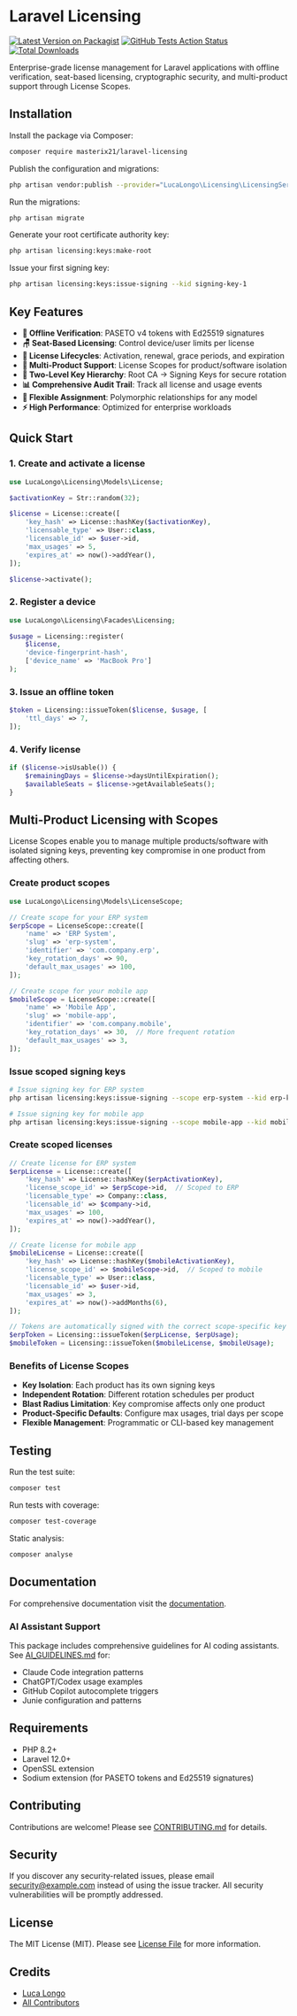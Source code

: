 # Laravel Licensing

[![Latest Version on Packagist](https://img.shields.io/packagist/v/masterix21/laravel-licensing.svg?style=flat-square)](https://packagist.org/packages/masterix21/laravel-licensing)
[![GitHub Tests Action Status](https://img.shields.io/github/actions/workflow/status/masterix21/laravel-licensing/run-tests.yml?branch=main&label=tests&style=flat-square)](https://github.com/masterix21/laravel-licensing/actions?query=workflow%3Arun-tests+branch%3Amain)
[![Total Downloads](https://img.shields.io/packagist/dt/masterix21/laravel-licensing.svg?style=flat-square)](https://packagist.org/packages/masterix21/laravel-licensing)

Enterprise-grade license management for Laravel applications with offline verification, seat-based licensing, cryptographic security, and multi-product support through License Scopes.

## Installation

Install the package via Composer:

```bash
composer require masterix21/laravel-licensing
```

Publish the configuration and migrations:

```bash
php artisan vendor:publish --provider="LucaLongo\Licensing\LicensingServiceProvider"
```

Run the migrations:

```bash
php artisan migrate
```

Generate your root certificate authority key:

```bash
php artisan licensing:keys:make-root
```

Issue your first signing key:

```bash
php artisan licensing:keys:issue-signing --kid signing-key-1
```

## Key Features

- **🔐 Offline Verification**: PASETO v4 tokens with Ed25519 signatures
- **🪑 Seat-Based Licensing**: Control device/user limits per license
- **🔄 License Lifecycles**: Activation, renewal, grace periods, and expiration
- **🏢 Multi-Product Support**: License Scopes for product/software isolation
- **🔑 Two-Level Key Hierarchy**: Root CA → Signing Keys for secure rotation
- **📊 Comprehensive Audit Trail**: Track all license and usage events
- **🎯 Flexible Assignment**: Polymorphic relationships for any model
- **⚡ High Performance**: Optimized for enterprise workloads

## Quick Start

### 1. Create and activate a license

```php
use LucaLongo\Licensing\Models\License;

$activationKey = Str::random(32);

$license = License::create([
    'key_hash' => License::hashKey($activationKey),
    'licensable_type' => User::class,
    'licensable_id' => $user->id,
    'max_usages' => 5,
    'expires_at' => now()->addYear(),
]);

$license->activate();
```

### 2. Register a device

```php
use LucaLongo\Licensing\Facades\Licensing;

$usage = Licensing::register(
    $license, 
    'device-fingerprint-hash', 
    ['device_name' => 'MacBook Pro']
);
```

### 3. Issue an offline token

```php
$token = Licensing::issueToken($license, $usage, [
    'ttl_days' => 7,
]);
```

### 4. Verify license

```php
if ($license->isUsable()) {
    $remainingDays = $license->daysUntilExpiration();
    $availableSeats = $license->getAvailableSeats();
}
```

## Multi-Product Licensing with Scopes

License Scopes enable you to manage multiple products/software with isolated signing keys, preventing key compromise in one product from affecting others.

### Create product scopes

```php
use LucaLongo\Licensing\Models\LicenseScope;

// Create scope for your ERP system
$erpScope = LicenseScope::create([
    'name' => 'ERP System',
    'slug' => 'erp-system',
    'identifier' => 'com.company.erp',
    'key_rotation_days' => 90,
    'default_max_usages' => 100,
]);

// Create scope for your mobile app
$mobileScope = LicenseScope::create([
    'name' => 'Mobile App',
    'slug' => 'mobile-app',
    'identifier' => 'com.company.mobile',
    'key_rotation_days' => 30,  // More frequent rotation
    'default_max_usages' => 3,
]);
```

### Issue scoped signing keys

```bash
# Issue signing key for ERP system
php artisan licensing:keys:issue-signing --scope erp-system --kid erp-key-2024

# Issue signing key for mobile app
php artisan licensing:keys:issue-signing --scope mobile-app --kid mobile-key-2024
```

### Create scoped licenses

```php
// Create license for ERP system
$erpLicense = License::create([
    'key_hash' => License::hashKey($erpActivationKey),
    'license_scope_id' => $erpScope->id,  // Scoped to ERP
    'licensable_type' => Company::class,
    'licensable_id' => $company->id,
    'max_usages' => 100,
    'expires_at' => now()->addYear(),
]);

// Create license for mobile app
$mobileLicense = License::create([
    'key_hash' => License::hashKey($mobileActivationKey),
    'license_scope_id' => $mobileScope->id,  // Scoped to mobile
    'licensable_type' => User::class,
    'licensable_id' => $user->id,
    'max_usages' => 3,
    'expires_at' => now()->addMonths(6),
]);

// Tokens are automatically signed with the correct scope-specific key
$erpToken = Licensing::issueToken($erpLicense, $erpUsage);
$mobileToken = Licensing::issueToken($mobileLicense, $mobileUsage);
```

### Benefits of License Scopes

- **Key Isolation**: Each product has its own signing keys
- **Independent Rotation**: Different rotation schedules per product
- **Blast Radius Limitation**: Key compromise affects only one product
- **Product-Specific Defaults**: Configure max usages, trial days per scope
- **Flexible Management**: Programmatic or CLI-based key management


## Testing

Run the test suite:

```bash
composer test
```

Run tests with coverage:

```bash
composer test-coverage
```

Static analysis:

```bash
composer analyse
```

## Documentation

For comprehensive documentation visit the [documentation](docs/README.md).

### AI Assistant Support

This package includes comprehensive guidelines for AI coding assistants. See [AI_GUIDELINES.md](AI_GUIDELINES.md) for:
- Claude Code integration patterns
- ChatGPT/Codex usage examples
- GitHub Copilot autocomplete triggers
- Junie configuration and patterns

## Requirements

- PHP 8.2+
- Laravel 12.0+
- OpenSSL extension
- Sodium extension (for PASETO tokens and Ed25519 signatures)

## Contributing

Contributions are welcome! Please see [CONTRIBUTING.md](CONTRIBUTING.md) for details.

## Security

If you discover any security-related issues, please email security@example.com instead of using the issue tracker. All security vulnerabilities will be promptly addressed.

## License

The MIT License (MIT). Please see [License File](LICENSE.md) for more information.

## Credits

- [Luca Longo](https://github.com/masterix21)
- [All Contributors](../../contributors)

